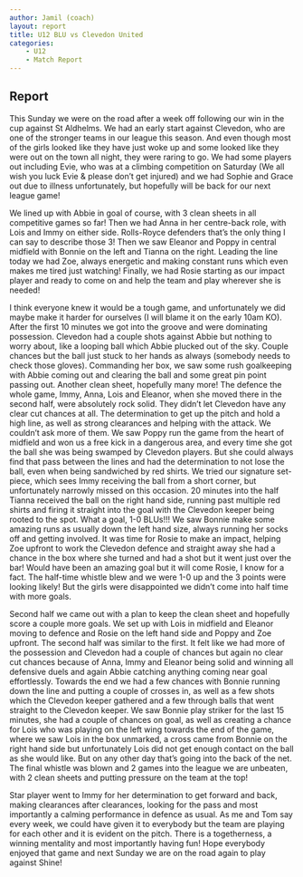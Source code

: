 ```yaml
---
author: Jamil (coach)
layout: report
title: U12 BLU vs Clevedon United
categories: 
    - U12
    - Match Report
---
```


## Report

This Sunday we were on the road after a week off following our win in the cup against St Aldhelms. We had an early start against Clevedon, who are one of the stronger teams in our league this season. And even though most of the girls looked like they have just woke up and some looked like they were out on the town all night, they were raring to go. We had some players out including Evie, who was at a climbing competition on Saturday (We all wish you luck Evie & please don’t get injured) and we had Sophie and Grace out due to illness unfortunately, but hopefully will be back for our next league game!

We lined up with Abbie in goal of course, with 3 clean sheets in all competitive games so far! Then we had Anna in her centre-back role, with Lois and Immy on either side. Rolls-Royce defenders that’s the only thing I can say to describe those 3! Then we saw Eleanor and Poppy in central midfield with Bonnie on the left and Tianna on the right. Leading the line today we had Zoe, always energetic and making constant runs which even makes me tired just watching! Finally, we had Rosie starting as our impact player and ready to come on and help the team and play wherever she is needed!

I think everyone knew it would be a tough game, and unfortunately we did maybe make it harder for ourselves (I will blame it on the early 10am KO). After the first 10 minutes we got into the groove and were dominating possession. Clevedon had a couple shots against Abbie but nothing to worry about, like a looping ball which Abbie plucked out of the sky. Couple chances but the ball just stuck to her hands as always (somebody needs to check those gloves). Commanding her box, we saw some rush goalkeeping with Abbie coming out and clearing the ball and some great pin point passing out. Another clean sheet, hopefully many more! The defence the whole game, Immy, Anna, Lois and Eleanor, when she moved there in the second half, were absolutely rock solid. They didn’t let Clevedon have any clear cut chances at all. The determination to get up the pitch and hold a high line, as well as strong clearances and helping with the attack. We couldn’t ask more of them. We saw Poppy run the game from the heart of midfield and won us a free kick in a dangerous area, and every time she got the ball she was being swamped by Clevedon players. But she could always find that pass between the lines and had the determination to not lose the ball, even when being sandwiched by red shirts. We tried our signature set-piece, which sees Immy receiving the ball from a short corner, but unfortunately narrowly missed on this occasion. 20 minutes into the half Tianna received the ball on the right hand side, running past multiple red shirts and firing it straight into the goal with the Clevedon keeper being rooted to the spot. What a goal, 1-0 BLUs!!! We saw Bonnie make some amazing runs as usually down the left hand size, always running her socks off and getting involved. It was time for Rosie to make an impact, helping Zoe upfront to work the Clevedon defence and straight away she had a chance in the box where she turned and had a shot but it went just over the bar! Would have been an amazing goal but it will come Rosie, I know for a fact. The half-time whistle blew and we were 1-0 up and the 3 points were looking likely! But the girls were disappointed we didn’t come into half time with more goals.

Second half we came out with a plan to keep the clean sheet and hopefully score a couple more goals. We set up with Lois in midfield and Eleanor moving to defence and Rosie on the left hand side and Poppy and Zoe upfront. The second half was similar to the first. It felt like we had more of the possession and Clevedon had a couple of chances but again no clear cut chances because of Anna, Immy and Eleanor being solid and winning all defensive duels and again Abbie catching anything coming near goal effortlessly. Towards the end we had a few chances with Bonnie running down the line and putting a couple of crosses in, as well as a few shots which the Clevedon keeper gathered and a few through balls that went straight to the Clevedon keeper. We saw Bonnie play striker for the last 15 minutes, she had a couple of chances on goal, as well as creating a chance for Lois who was playing on the left wing towards the end of the game, where we saw Lois in the box unmarked, a cross came from Bonnie on the right hand side but unfortunately Lois did not get enough contact on the ball as she would like. But on any other day that’s going into the back of the net. The final whistle was blown and 2 games into the league we are unbeaten, with 2 clean sheets and putting pressure on the team at the top!

Star player went to Immy for her determination to get forward and back, making clearances after clearances, looking for the pass and most importantly a calming performance in defence as usual. As me and Tom say every week, we could have given it to everybody but the team are playing for each other and it is evident on the pitch. There is a togetherness, a winning mentality and most importantly having fun! Hope everybody enjoyed that game and next Sunday we are on the road again to play against Shine!
